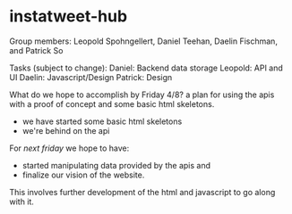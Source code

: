 instatweet-hub
==============

Group members: Leopold Spohngellert, Daniel Teehan, Daelin Fischman, and Patrick So

Tasks (subject to change):
Daniel:  Backend data storage
Leopold: API and UI
Daelin: Javascript/Design
Patrick: Design

What do we hope to accomplish by Friday 4/8?
a plan for using the apis with a proof of concept and some basic html skeletons.
+ we have started some basic html skeletons
+ we're behind on the api

For *next friday* we hope to have: 
+ started manipulating data provided by the apis and 
+ finalize our vision of the website.

This involves further development of the html and javascript to go along with it.
